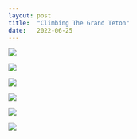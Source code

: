 ```yaml
---
layout: post
title:  "Climbing The Grand Teton"
date:   2022-06-25
---
```


![]({{site.baseurl}}/assets/lazy/2022-06-24--08-07-43.jpeg)

![]({{site.baseurl}}/assets/lazy/2022-06-24--10-57-55.jpeg)

![]({{site.baseurl}}/assets/lazy/2022-06-24--11-33-13.jpeg)

![]({{site.baseurl}}/assets/lazy/2022-06-24--12-44-17.jpeg)

![]({{site.baseurl}}/assets/lazy/2022-06-25--08-47-13.jpeg)

![]({{site.baseurl}}/assets/lazy/2022-06-25--09-28-08.jpeg)
